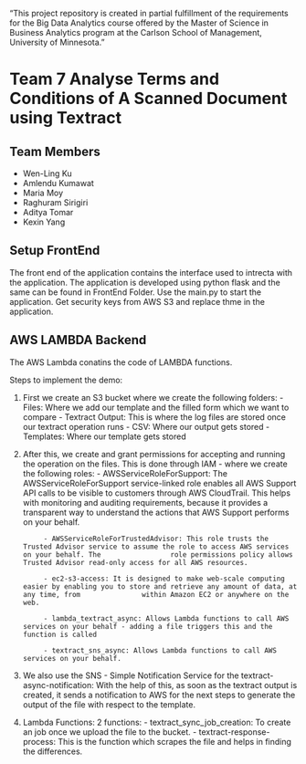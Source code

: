 “This project repository is created in partial fulfillment of the requirements for the Big Data Analytics course offered by the Master of Science in Business Analytics program at the Carlson School of Management, University of Minnesota.”

# Team 7 Analyse Terms and Conditions of A Scanned Document using Textract

## Team Members
* Wen-Ling Ku
* Amlendu Kumawat
* Maria Moy
* Raghuram Sirigiri
* Aditya Tomar
* Kexin Yang

## Setup FrontEnd
The front end of the application contains the interface used to intrecta with the application. The application is developed using python flask and the same can be found in FrontEnd Folder. Use the main.py to start the application. Get security keys from AWS S3 and replace thme in the application.

## AWS LAMBDA Backend
The AWS Lambda conatins the code of LAMBDA functions.

Steps to implement the demo:

1. First we create an S3 bucket where we create the following folders:
            - Files: Where we add our template and the filled form which we want to compare
            - Textract Output: This is where the log files are stored once our textract operation runs
            - CSV: Where our output gets stored
            - Templates: Where our template gets stored
            
2. After this, we create and grant permissions for accepting and running the operation on the files. This is done through IAM - where we create the following roles: 
            - AWSServiceRoleForSupport: The AWSServiceRoleForSupport service-linked role enables all AWS Support API calls to be visible to customers                     through AWS CloudTrail. This helps with monitoring and auditing requirements, because it provides a transparent way to understand the actions               that AWS Support performs on your behalf.

            - AWSServiceRoleForTrustedAdvisor: This role trusts the Trusted Advisor service to assume the role to access AWS services on your behalf. The                 role permissions policy allows Trusted Advisor read-only access for all AWS resources.

            - ec2-s3-access: It is designed to make web-scale computing easier by enabling you to store and retrieve any amount of data, at any time, from               within Amazon EC2 or anywhere on the web.

            - lambda_textract_async: Allows Lambda functions to call AWS services on your behalf - adding a file triggers this and the function is called

            - textract_sns_async: Allows Lambda functions to call AWS services on your behalf.

3. We also use the SNS - Simple Notification Service for the textract-async-notification: With the help of this, as soon as the textract output is created, it sends a notification to AWS for the next steps to generate the output of the file with respect to the template.

4. Lambda Functions: 2 functions: 
                    - 	textract_sync_job_creation: To create an job once we upload the file to the bucket.
                    - 	textract-response-process: This is the function which scrapes the file and helps in finding the differences.

